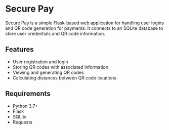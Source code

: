 # Secure Pay

Secure Pay is a simple Flask-based web application for handling user logins and QR code generation for payments. It connects to an SQLite database to store user credentials and QR code information.

## Features

- User registration and login
- Storing QR codes with associated information
- Viewing and generating QR codes
- Calculating distances between QR code locations

## Requirements

- Python 3.7+
- Flask
- SQLite
- Requests

